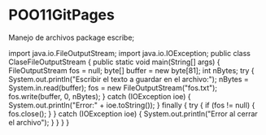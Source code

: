 # POO11GitPages
Manejo de archivos
package escribe;

import java.io.FileOutputStream;
import java.io.IOException;
public class ClaseFileOutputStream {
    public static void main(String[] args) {
        FileOutputStream fos = null;
        byte[] buffer = new byte[81];
        int nBytes;
        try {
            System.out.println("Escribir el texto a guardar en el archivo:");
            nBytes = System.in.read(buffer);
            fos = new FileOutputStream("fos.txt");
            fos.write(buffer, 0, nBytes);
        } catch (IOException ioe) {
            System.out.println("Error:" + ioe.toString());
        } finally {
            try {
                if (fos != null) {
                    fos.close();
                }
            } catch (IOException ioe) {
                System.out.println("Error al cerrar el archivo");
            }
        }
    }
}
